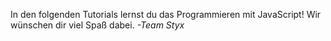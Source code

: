 In den folgenden Tutorials lernst du das Programmieren mit JavaScript! Wir wünschen dir viel Spaß dabei.
*-Team Styx*
